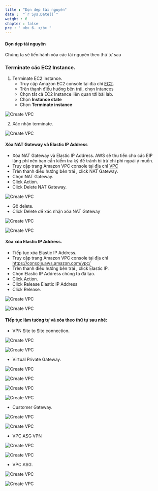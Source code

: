 ```yaml
---
title : "Dọn dẹp tài nguyên"
date :  "`r Sys.Date()`" 
weight : 6
chapter : false
pre : " <b> 6. </b> "
---
```

#### Dọn dẹp tài nguyên

Chúng ta sẽ tiến hành xóa các tài nguyên theo thứ tự sau

### Terminate các EC2 Instance.
1. Terminate EC2 instance.
    - Truy cập Amazon EC2 console tại địa chỉ [EC2](https://console.aws.amazon.com/ec2/).
    - Trên thanh điều hướng bên trái, chọn Intances
    - Chọn tất cả EC2 Instance liên quan tới bài lab.
    - Chọn **Instance state**
    - Chọn **Terminate instance**

![Create VPC](/images/16/0001.png?featherlight=false&width=90pc)

2. Xác nhận terminate.

![Create VPC](/images/16/0002.png?featherlight=false&width=90pc)

#### Xóa NAT Gateway và Elastic IP Address

- Xóa NAT Gateway và Elastic IP Address. AWS sẽ thu tiền cho các EIP lãng phí nên bạn cần kiểm tra kỹ để tránh bị trừ chi phí ngoài ý muốn.
- Truy cập trang Amazon VPC console tại địa chỉ [VPC](https://console.aws.amazon.com/vpc/)
- Trên thanh điều hướng bên trái , click NAT Gateway.
- Chọn NAT Gateway.
- Click Action.
- Click Delete NAT Gateway.

![Create VPC](/images/16/0003.png?featherlight=false&width=90pc)

- Gõ delete.
- Click Delete để xác nhận xóa NAT Gateway

![Create VPC](/images/16/0004.png?featherlight=false&width=90pc)

![Create VPC](/images/16/0005.png?featherlight=false&width=90pc)

#### Xóa xóa Elastic IP Address.
- Tiếp tục xóa Elastic IP Address.
- Truy cập trang Amazon VPC console tại địa chỉ https://console.aws.amazon.com/vpc/
- Trên thanh điều hướng bên trái , click Elastic IP.
- Chọn Elastic IP Address chúng ta đã tạo.
- Click Action.
- Click Release Elastic IP Address
- Click Release.

![Create VPC](/images/16/0006.png?featherlight=false&width=90pc)

![Create VPC](/images/16/0007.png?featherlight=false&width=90pc)

#### Tiếp tục làm tương tự và xóa theo thứ tự sau nhé:
- VPN Site to Site connection.

![Create VPC](/images/16/0008.png?featherlight=false&width=90pc)

![Create VPC](/images/16/0009.png?featherlight=false&width=90pc)

- Virtual Private Gateway.
  
![Create VPC](/images/16/00010.png?featherlight=false&width=90pc)

![Create VPC](/images/16/00011.png?featherlight=false&width=90pc)

![Create VPC](/images/16/00012.png?featherlight=false&width=90pc)

![Create VPC](/images/16/00013.png?featherlight=false&width=90pc)

- Customer Gateway.

![Create VPC](/images/16/00014.png?featherlight=false&width=90pc)


![Create VPC](/images/16/00015.png?featherlight=false&width=90pc)

- VPC ASG VPN

![Create VPC](/images/16/00016.png?featherlight=false&width=90pc)

![Create VPC](/images/16/00017.png?featherlight=false&width=90pc)

- VPC ASG.

![Create VPC](/images/16/00018.png?featherlight=false&width=90pc)

![Create VPC](/images/16/00019.png?featherlight=false&width=90pc)